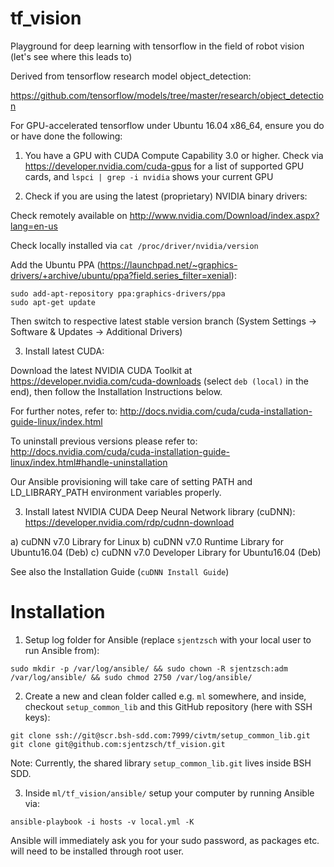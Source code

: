# tf_vision
Playground for deep learning with tensorflow in the field of robot vision (let's see where this leads to)

Derived from tensorflow research model object_detection:

https://github.com/tensorflow/models/tree/master/research/object_detection

For GPU-accelerated tensorflow under Ubuntu 16.04 x86_64, ensure you do or have done the following:

1. You have a GPU with CUDA Compute Capability 3.0 or higher. Check via https://developer.nvidia.com/cuda-gpus for a list of supported GPU cards, and `lspci | grep -i nvidia` shows your current GPU

2. Check if you are using the latest (proprietary) NVIDIA binary drivers: 

Check remotely available on http://www.nvidia.com/Download/index.aspx?lang=en-us

Check locally installed via `cat /proc/driver/nvidia/version`

Add the Ubuntu PPA (https://launchpad.net/~graphics-drivers/+archive/ubuntu/ppa?field.series_filter=xenial):
```
sudo add-apt-repository ppa:graphics-drivers/ppa
sudo apt-get update
```

Then switch to respective latest stable version branch (System Settings -> Software & Updates -> Additional Drivers)

3. Install latest CUDA:

Download the latest NVIDIA CUDA Toolkit at https://developer.nvidia.com/cuda-downloads (select `deb (local)` in the end), then follow the Installation Instructions below.

For further notes, refer to: http://docs.nvidia.com/cuda/cuda-installation-guide-linux/index.html

To uninstall previous versions please refer to: http://docs.nvidia.com/cuda/cuda-installation-guide-linux/index.html#handle-uninstallation

Our Ansible provisioning will take care of setting PATH and LD_LIBRARY_PATH environment variables properly.

3. Install latest NVIDIA CUDA Deep Neural Network library (cuDNN): https://developer.nvidia.com/rdp/cudnn-download

a) cuDNN v7.0 Library for Linux
b) cuDNN v7.0 Runtime Library for Ubuntu16.04 (Deb)
c) cuDNN v7.0 Developer Library for Ubuntu16.04 (Deb)

See also the Installation Guide (`cuDNN Install Guide`)

# Installation

1. Setup log folder for Ansible (replace `sjentzsch` with your local user to run Ansible from):

```
sudo mkdir -p /var/log/ansible/ && sudo chown -R sjentzsch:adm /var/log/ansible/ && sudo chmod 2750 /var/log/ansible/
```

2. Create a new and clean folder called e.g. `ml` somewhere, and inside, checkout `setup_common_lib` and this GitHub repository (here with SSH keys):

```
git clone ssh://git@scr.bsh-sdd.com:7999/civtm/setup_common_lib.git
git clone git@github.com:sjentzsch/tf_vision.git
```

Note: Currently, the shared library `setup_common_lib.git` lives inside BSH SDD.

3. Inside `ml/tf_vision/ansible/` setup your computer by running Ansible via:

```
ansible-playbook -i hosts -v local.yml -K
```

Ansible will immediately ask you for your sudo password, as packages etc. will need to be installed through root user.


